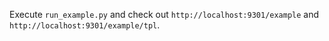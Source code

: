 Execute `run_example.py` and check out `http://localhost:9301/example` and `http://localhost:9301/example/tpl`.
